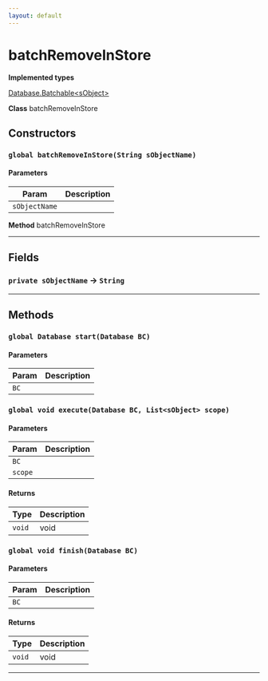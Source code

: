 ```yaml
---
layout: default
---
```

# batchRemoveInStore



**Implemented types**

[Database.Batchable&lt;sObject&gt;](Database.Batchable&lt;sObject&gt;)


**Class** batchRemoveInStore

## Constructors
### `global batchRemoveInStore(String sObjectName)`
#### Parameters

|Param|Description|
|---|---|
|`sObjectName`||


**Method** batchRemoveInStore

---
## Fields

### `private sObjectName` → `String`


---
## Methods
### `global Database start(Database BC)`
#### Parameters

|Param|Description|
|---|---|
|`BC`||

### `global void execute(Database BC, List<sObject> scope)`
#### Parameters

|Param|Description|
|---|---|
|`BC`||
|`scope`||

#### Returns

|Type|Description|
|---|---|
|`void`|void|

### `global void finish(Database BC)`
#### Parameters

|Param|Description|
|---|---|
|`BC`||

#### Returns

|Type|Description|
|---|---|
|`void`|void|

---
